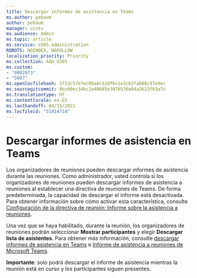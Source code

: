 ```yaml
---
title: Descargar informes de asistencia en Teams
ms.author: pebaum
author: pebaum
manager: scotv
ms.audience: Admin
ms.topic: article
ms.service: o365-administration
ROBOTS: NOINDEX, NOFOLLOW
localization_priority: Priority
ms.collection: Adm_O365
ms.custom:
- "9002973"
- "5687"
ms.openlocfilehash: 5f52c57e7ec09a0c52dfbc1e3c63fab80c97e9ec
ms.sourcegitcommit: 8bc60ec34bc1e40685e3976576e04a2623f63a7c
ms.translationtype: HT
ms.contentlocale: es-ES
ms.lasthandoff: 04/15/2021
ms.locfileid: "51814714"
---
```

# <a name="download-attendance-reports-in-teams"></a>Descargar informes de asistencia en Teams

Los organizadores de reuniones pueden descargar informes de asistencia durante las reuniones. Como administrador, usted controla si los organizadores de reuniones pueden descargar informes de asistencia a reuniones al establecer una directiva de reuniones de Teams. De forma predeterminada, la capacidad de descargar el informe está desactivada. Para obtener información sobre cómo activar esta característica, consulte [Configuración de la directiva de reunión: Informe sobre la asistencia a reuniones](https://docs.microsoft.com/microsoftteams/meeting-policies-in-teams#meeting-policy-settings---meeting-attendance-report).

Una vez que se haya habilitado, durante la reunión, los organizadores de reuniones podrán seleccionar **Mostrar participantes** y elegir **Descargar lista de asistentes**. Para obtener más información, consulte [descargar informes de asistencia en Teams](https://support.office.com/article/download-attendance-reports-in-teams-ae7cf170-530c-47d3-84c1-3aedac74d310) e [Informe de asistencia a reuniones de Microsoft Teams](https://docs.microsoft.com/microsoftteams/teams-analytics-and-reports/meeting-attendance-report).

**Importante**: solo podrá descargar el informe de asistencia mientras la reunión está en curso y los participantes siguen presentes.